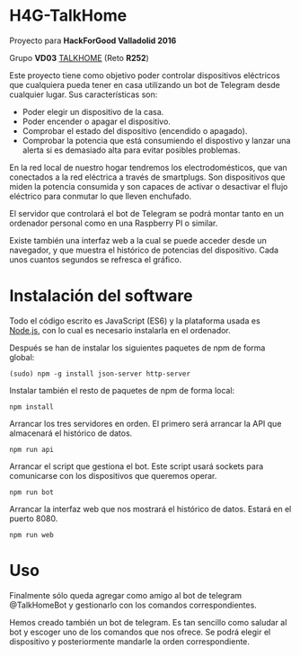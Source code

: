 # H4G-TalkHome
Proyecto para **HackForGood Valladolid 2016**

Grupo **VD03** [TALKHOME](http://hackforgood.net/talkhome/) (Reto **R252**)

Este proyecto tiene como objetivo poder controlar dispositivos eléctricos que cualquiera pueda tener en casa utilizando un bot de
Telegram desde cualquier lugar. Sus características son:
- Poder elegir un dispositivo de la casa.
- Poder encender o apagar el dispositivo.
- Comprobar el estado del dispositivo (encendido o apagado).
- Comprobar la potencia que está consumiendo el dispostivo y lanzar una alerta si es demasiado alta para evitar posibles problemas.

En la red local de nuestro hogar tendremos los electrodomésticos, que van conectados a la red eléctrica a través de smartplugs. Son dispositivos que miden la potencia consumida y son capaces de activar o desactivar el flujo eléctrico para conmutar lo que lleven enchufado.

El servidor que controlará el bot de Telegram se podrá montar tanto en un ordenador personal como en una Raspberry PI o similar.

Existe también una interfaz web a la cual se puede acceder desde un navegador, y que muestra el histórico de potencias del dispositivo.
Cada unos cuantos segundos se refresca el gráfico.

Instalación del software
===

Todo el código escrito es JavaScript (ES6) y la plataforma usada es [Node.js](https://nodejs.org), con lo cual es necesario instalarla en el ordenador.

Después se han de instalar los siguientes paquetes de npm de forma global:

```
(sudo) npm -g install json-server http-server
```

Instalar también el resto de paquetes de npm de forma local:

```
npm install
```

Arrancar los tres servidores en orden. El primero será arrancar la API que almacenará el histórico de datos.

```
npm run api
```

Arrancar el script que gestiona el bot. Este script usará sockets para comunicarse con los dispositivos que queremos operar.

```
npm run bot
```

Arrancar la interfaz web que nos mostrará el histórico de datos. Estará en el puerto 8080.

```
npm run web
```

Uso
===

Finalmente sólo queda agregar como amigo al bot de telegram @TalkHomeBot y gestionarlo con los comandos correspondientes.

Hemos creado también un bot de telegram. Es tan sencillo como saludar al bot y escoger uno de los comandos que nos ofrece.
Se podrá elegir el dispositivo y posteriormente mandarle la orden correspondiente.
